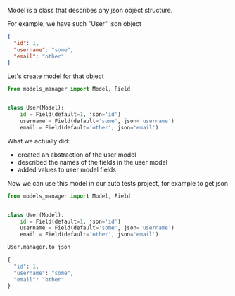Model is a class that describes any json object structure.

For example, we have such "User" json object

```json
{
  "id": 1,
  "username": "some",
  "email": "other"
}
```

Let's create model for that object

```python
from models_manager import Model, Field


class User(Model):
    id = Field(default=1, json='id')
    username = Field(default='some', json='username')
    email = Field(default='other', json='email')
```

What we actually did:

- created an abstraction of the user model
- described the names of the fields in the user model
- added values to user model fields

Now we can use this model in our auto tests project, for example to get json

```python hl_lines="9 10 11 12 13 14 15"
from models_manager import Model, Field


class User(Model):
    id = Field(default=1, json='id')
    username = Field(default='some', json='username')
    email = Field(default='other', json='email')

User.manager.to_json

{
  "id": 1,
  "username": "some",
  "email": "other"
}
```
